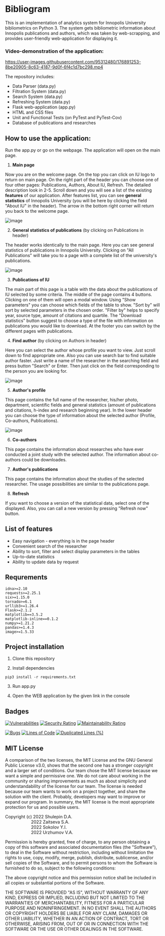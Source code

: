 # Bibliogram
This is an implementation of analytics system for Innopolis University bibliometrics on Python 3. The system gets bibliometric information about Innopolis publications and authors, which was taken by web-scrapping, and provides user-friendly web-application for displaying it.

### Video-demonstration of the application:


https://user-images.githubusercontent.com/95312480/176891253-8be20905-8c63-4187-9d0f-6f4c1d7bc298.mp4


The repository includes:

- Data Parser (data.py)
- Filtration System (data.py)
- Search System (data.py)
- Refreshing System (data.py)
- Flask web-application (app.py)
- HTML and CSS files
- Unit and Functional Tests (on PyTest and PyTest-Cov)
- Database of publications and researches

## How to use the application:
Run the app.py or go on the webpage. The application will open on the main page. 

1. **Main page**

Now you are on the welcome page. 
On the top you can click on IU logo to return on main page. On the right part of the header you can choose one of four other pages: Publications, Authors, About IU, Refresh. The detailed description look in 2-5.
Scroll down and you will see a list of the existing **features** of our application.
After features list, you can see **general statistics** of Innopolis University (you will be here by clicking the field "About IU" in the header).
The arrow in the bottom right corner will return you back to the welcome page.

![image](https://user-images.githubusercontent.com/95312480/176883379-6c1d980b-5849-408a-9d7d-9dcc2809d265.png)


2. **General statistics of publications** (by clicking on Publications in header)

The header works identically to the main page. 
Here you can see general statistics of publications in Innopolis University.
Clicking on "All Publications" will take you to a page with a complete list of the university's publications.

![image](https://user-images.githubusercontent.com/95312480/176883637-2e92102a-94f6-47fc-a040-ac8347de733f.png)


3. **Publications of IU**

The main part of this page is a table with the data about the publications of IU selected by some criteria.
The middle of the page contains 4 buttons. Clicking on one of them will open a modal window. Using "Show parameters" you can choose which fields of the table to show. "Sort by" will sort by selected parameters in the chosen order. "Filter by" helps to specify year, source type, amount of citations and quartile. The "Download statistics" button suggest to choose a type of the file with information on publications you would like to download.
At the footer you can switch by the different pages with publications.

4. **Find author** (by clicking on Authors in header)

Here you can select the author whose profile you want to view. Just scroll down to find appropriate one. 
Also you can use search bar to find suitable author faster. Just write a name of the researcher in the searching field and press button "Search" or Enter. Then just click on the field corresponding to the person you are looking for.

![image](https://user-images.githubusercontent.com/71354878/176884400-d6424cf8-44a8-4cef-abe1-e0daf1a37abf.png)

5. **Author's profile**

This page contains the full name of the researcher, his/her photo, department, scientific fields and general statistics (amount of publications and citations, h-index and research beginning year).
In the lower header you can choose the type of information about the selected author (Profile, Co-authors, Publications).

![image](https://user-images.githubusercontent.com/95312480/176887670-c900eec6-1dba-436b-9c60-a45b0945cddb.png)


6. **Co-authors**

This page contains the information about researches who have ever conducted a joint study with the selected author. The information about co-authors could be downloades.

7. **Author's publications**

This page contains the information about the studies of the selected researcher. The usage possibilities are similar to the publications page. 

8. **Refresh**

If you want to choose a version of the statistical data, select one of the displayed. Also, you can call a new version by pressing "Refresh now" button.

## List of features

+ Easy navigation - everything is in the page header
+ Convenient search of the researcher
+ Ability to sort, filter and select display parameters in the tables
+ Up-to-date statistics
+ Ability to update data by request

## Requrements

```
idna>=2.10                    
requests>=2.25.1
six>=1.15.0
tornado>=6.1
urllib3>=1.26.4
Flask>=2.1.2
matplotlib==3.5.2
matplotlib-inline==0.1.2
numpy>=1.21.2
pandas>=1.4.3
image>=1.5.33
```

## Project installation

1. Clone this repository
  
2. Install dependencies
```
pip3 install -r requirements.txt
```
3. Run app.py

4. Open the WEB application by the given link in the console


## Badges

[![Vulnerabilities](https://sonarcloud.io/api/project_badges/measure?project=InnoSWP_B21-02_Bibliogram&metric=vulnerabilities)](https://sonarcloud.io/summary/new_code?id=InnoSWP_B21-02_Bibliogram)
[![Security Rating](https://sonarcloud.io/api/project_badges/measure?project=InnoSWP_B21-02_Bibliogram&metric=security_rating)](https://sonarcloud.io/summary/new_code?id=InnoSWP_B21-02_Bibliogram)
[![Maintainability Rating](https://sonarcloud.io/api/project_badges/measure?project=InnoSWP_B21-02_Bibliogram&metric=sqale_rating)](https://sonarcloud.io/summary/new_code?id=InnoSWP_B21-02_Bibliogram)

[![Bugs](https://sonarcloud.io/api/project_badges/measure?project=InnoSWP_B21-02_Bibliogram&metric=bugs)](https://sonarcloud.io/summary/new_code?id=InnoSWP_B21-02_Bibliogram)
[![Lines of Code](https://sonarcloud.io/api/project_badges/measure?project=InnoSWP_B21-02_Bibliogram&metric=ncloc)](https://sonarcloud.io/summary/new_code?id=InnoSWP_B21-02_Bibliogram)
[![Duplicated Lines (%)](https://sonarcloud.io/api/project_badges/measure?project=InnoSWP_B21-02_Bibliogram&metric=duplicated_lines_density)](https://sonarcloud.io/summary/new_code?id=InnoSWP_B21-02_Bibliogram)


## MIT License

A comparison of the two licenses, the MIT License and the GNU General Public License v3.0, shows that the second one has a stronger copyright and a larger set of conditions.
Our team chose the MIT license because we want a simple and permissive one. We do not care about working in the community or sharing improvements as much as about simplicity and understandability of the license for our team. The license is needed because our team wants to work on a project together, and share the solution with the client. Probably, developers may want to improve or expand our program. In summary, the MIT license is the most appropriate protection for us and possible users.

Copyright (c) 2022 Shulepin D.A.<br />
&emsp;&emsp;&emsp;&emsp;&emsp;&emsp;2022 Zaitseva S.A.<br />
&emsp;&emsp;&emsp;&emsp;&emsp;&emsp;2022 Sokolov Y.I.<br />
&emsp;&emsp;&emsp;&emsp;&emsp;&emsp;2022 Urzhumov V.A.<br />

Permission is hereby granted, free of charge, to any person obtaining a copy
of this software and associated documentation files (the "Software"), to deal
in the Software without restriction, including without limitation the rights
to use, copy, modify, merge, publish, distribute, sublicense, and/or sell
copies of the Software, and to permit persons to whom the Software is
furnished to do so, subject to the following conditions:

The above copyright notice and this permission notice shall be included in all
copies or substantial portions of the Software.

THE SOFTWARE IS PROVIDED "AS IS", WITHOUT WARRANTY OF ANY KIND, EXPRESS OR
IMPLIED, INCLUDING BUT NOT LIMITED TO THE WARRANTIES OF MERCHANTABILITY,
FITNESS FOR A PARTICULAR PURPOSE AND NONINFRINGEMENT. IN NO EVENT SHALL THE
AUTHORS OR COPYRIGHT HOLDERS BE LIABLE FOR ANY CLAIM, DAMAGES OR OTHER
LIABILITY, WHETHER IN AN ACTION OF CONTRACT, TORT OR OTHERWISE, ARISING FROM,
OUT OF OR IN CONNECTION WITH THE SOFTWARE OR THE USE OR OTHER DEALINGS IN THE
SOFTWARE.
